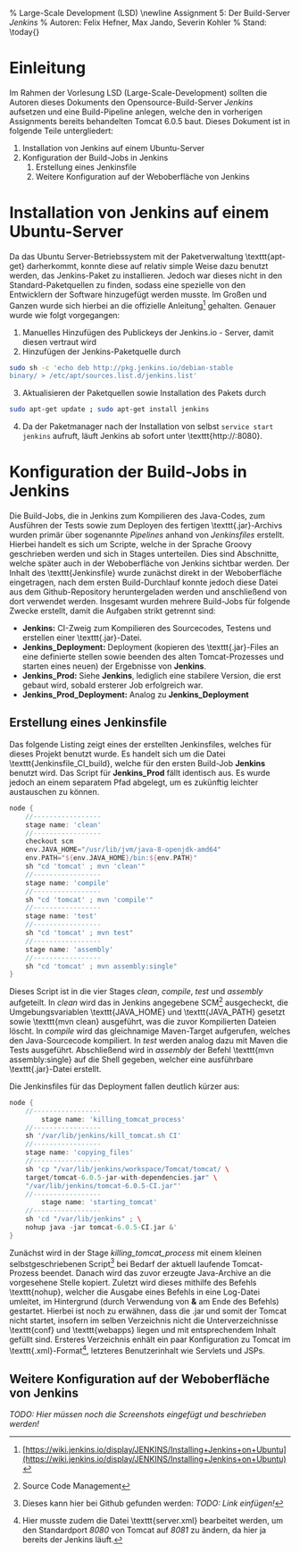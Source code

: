 % Large-Scale Development (LSD) \newline Assignment 5: Der Build-Server *Jenkins*
% Autoren: Felix Hefner, Max Jando, Severin Kohler
% Stand: \today{}

# Einleitung

Im Rahmen der Vorlesung LSD (Large-Scale-Development) sollten die Autoren dieses Dokuments den Opensource-Build-Server *Jenkins* aufsetzen und eine Build-Pipeline anlegen, welche den in vorherigen Assignments bereits behandelten Tomcat 6.0.5 baut. Dieses Dokument ist in folgende Teile untergliedert:

1. Installation von Jenkins auf einem Ubuntu-Server
2. Konfiguration der Build-Jobs in Jenkins
	1. Erstellung eines Jenkinsfile
	2. Weitere Konfiguration auf der Weboberfläche von Jenkins

# Installation von Jenkins auf einem Ubuntu-Server

Da das Ubuntu Server-Betriebssystem mit der Paketverwaltung \texttt{apt-get} darherkommt, konnte diese auf relativ simple Weise dazu benutzt werden, das Jenkins-Paket zu installieren. Jedoch war dieses nicht in den Standard-Paketquellen zu finden, sodass eine spezielle von den Entwicklern der Software hinzugefügt werden musste. Im Großen und Ganzen wurde sich hierbei an die offizielle Anleitung[^1] gehalten. Genauer wurde wie folgt vorgegangen:

1. Manuelles Hinzufügen des Publickeys der Jenkins.io - Server, damit diesen vertraut wird
2. Hinzufügen der Jenkins-Paketquelle durch
```bash
sudo sh -c 'echo deb http://pkg.jenkins.io/debian-stable
binary/ > /etc/apt/sources.list.d/jenkins.list'
```
3. Aktualisieren der Paketquellen sowie Installation des Pakets durch
```bash
sudo apt-get update ; sudo apt-get install jenkins
```
4. Da der Paketmanager nach der Installation von selbst `service start jenkins` aufruft, läuft Jenkins ab sofort unter \texttt{http://<IP-des-Servers>:8080}.

[^1]: [https://wiki.jenkins.io/display/JENKINS/Installing+Jenkins+on+Ubuntu](https://wiki.jenkins.io/display/JENKINS/Installing+Jenkins+on+Ubuntu)

# Konfiguration der Build-Jobs in Jenkins

Die Build-Jobs, die in Jenkins zum Kompilieren des Java-Codes, zum Ausführen der Tests sowie zum Deployen des fertigen \texttt{.jar}-Archivs wurden primär über sogenannte *Pipelines* anhand von *Jenkinsfiles* erstellt. Hierbei handelt es sich um Scripte, welche in der Sprache Groovy geschrieben werden und sich in Stages unterteilen. Dies sind Abschnitte, welche später auch in der Weboberfläche von Jenkins sichtbar werden. Der Inhalt des \texttt{Jenkinsfile} wurde zunächst direkt in der Weboberfläche eingetragen, nach dem ersten Build-Durchlauf konnte jedoch diese Datei aus dem Github-Repository heruntergeladen werden und anschließend von dort verwendet werden. Insgesamt wurden mehrere Build-Jobs für folgende Zwecke erstellt, damit die Aufgaben strikt getrennt sind:

- **Jenkins:** CI-Zweig zum Kompilieren des Sourcecodes, Testens und erstellen einer \texttt{.jar}-Datei.
- **Jenkins_Deployment:** Deployment (kopieren des \texttt{.jar}-Files an eine definierte stellen sowie beenden des alten Tomcat-Prozesses und starten eines neuen) der Ergebnisse von **Jenkins**.
- **Jenkins_Prod:** Siehe **Jenkins**, lediglich eine stabilere Version, die erst gebaut wird, sobald ersterer Job erfolgreich war.
- **Jenkins_Prod_Deployment:** Analog zu **Jenkins_Deployment**

## Erstellung eines Jenkinsfile

Das folgende Listing zeigt eines der erstellten Jenkinsfiles, welches für dieses Projekt benutzt wurde. Es handelt sich um die Datei \texttt{Jenkinsfile\_CI\_build}, welche für den ersten Build-Job **Jenkins** benutzt wird. Das Script für **Jenkins_Prod** fällt identisch aus. Es wurde jedoch an einem separatem Pfad abgelegt, um es zukünftig leichter austauschen zu können.

~~~{.groovy .numberLines stepnumber=5 frame=single captionpos=b, caption="Jenkinsfile zum Bauen, Testen und Archivieren von Tomcat mit Maven"}
node {
	//-----------------
    stage name: 'clean'
	//-----------------
	checkout scm
	env.JAVA_HOME="/usr/lib/jvm/java-8-openjdk-amd64"
    env.PATH="${env.JAVA_HOME}/bin:${env.PATH}"
	sh "cd 'tomcat' ; mvn 'clean'"
	//-----------------
    stage name: 'compile'
	//-----------------
    sh "cd 'tomcat' ; mvn 'compile'"
    //-----------------
    stage name: 'test'
    //-----------------
    sh "cd 'tomcat' ; mvn test"
    //-----------------
    stage name: 'assembly'
	//-----------------
	sh "cd 'tomcat' ; mvn assembly:single"
}
~~~
Dieses Script ist in die vier Stages *clean*, *compile*, *test* und *assembly* aufgeteilt. In *clean* wird das in Jenkins angegebene SCM[^2] ausgecheckt, die Umgebungsvariablen \texttt{JAVA\_HOME} und \texttt{JAVA\_PATH} gesetzt sowie \texttt{mvn clean} ausgeführt, was die zuvor Kompilierten Dateien löscht. In *compile* wird das gleichnamige Maven-Target aufgerufen, welches den Java-Sourcecode kompiliert. In *test* werden analog dazu mit Maven die Tests ausgeführt. Abschließend wird in *assembly* der Befehl \texttt{mvn assembly:single} auf die Shell gegeben, welcher eine ausführbare \texttt{.jar}-Datei erstellt.

[^2]: Source Code Management

Die Jenkinsfiles für das Deployment fallen deutlich kürzer aus:

~~~{.groovy .numberLines stepnumber=5 frame=single captionpos=b, caption="Jenkinsfile zum Verbreiten von Tomcat mit Maven"}
node {
	//-----------------
	    stage name: 'killing_tomcat_process'
	//-----------------
	sh '/var/lib/jenkins/kill_tomcat.sh CI'
	//-----------------
    stage name: 'copying_files'
	//-----------------
	sh 'cp "/var/lib/jenkins/workspace/Tomcat/tomcat/ \   
	target/tomcat-6.0.5-jar-with-dependencies.jar" \   
	"/var/lib/jenkins/tomcat-6.0.5-CI.jar"'
	//-----------------
	    stage name: 'starting_tomcat'
	//-----------------
	sh 'cd "/var/lib/jenkins" ; \
	nohup java -jar tomcat-6.0.5-CI.jar &'
}
~~~
Zunächst wird in der Stage *killing_tomcat_process* mit einem kleinen selbstgeschriebenen Script[^3] bei Bedarf der aktuell laufende Tomcat-Prozess beendet. Danach wird das zuvor erzeugte Java-Archive an die vorgesehene Stelle kopiert. Zuletzt wird dieses mithilfe des Befehls \texttt{nohup}, welcher die Ausgabe eines Befehls in eine Log-Datei umleitet, im Hintergrund (durch Verwendung von **&** am Ende des Befehls) gestartet. Hierbei ist noch zu erwähnen, dass die .jar und somit der Tomcat nicht startet, insofern im selben Verzeichnis nicht die Unterverzeichnisse \texttt{conf} und \texttt{webapps} liegen und mit entsprechendem Inhalt gefüllt sind. Ersteres Verzeichnis enhält ein paar Konfiguration zu Tomcat im \texttt{.xml}-Format[^4], letzteres Benutzerinhalt wie Servlets und JSPs.

[^3]: Dieses kann hier bei Github gefunden werden: _TODO: Link einfügen!_
[^4]: Hier musste zudem die Datei \texttt{server.xml} bearbeitet werden, um den Standardport *8080* von Tomcat auf *8081* zu ändern, da hier ja bereits der Jenkins läuft.

## Weitere Konfiguration auf der Weboberfläche von Jenkins

*TODO: Hier müssen noch die Screenshots eingefügt und beschrieben werden!*
